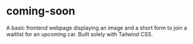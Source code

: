 # coming-soon
 A basic frontend webpage displaying an image and a short form to join a waitlist for an upcoming car. Built solely with Tailwind CSS.
